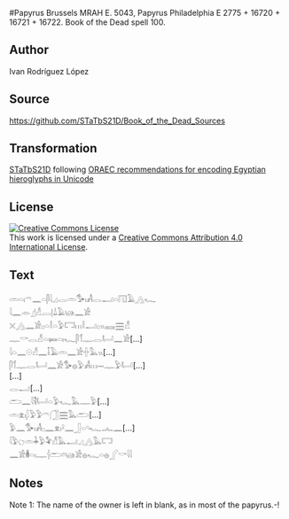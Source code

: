 #Papyrus Brussels MRAH E. 5043, Papyrus Philadelphia E 2775 + 16720 + 16721 + 16722. Book of the Dead spell 100.

## Author 

Ivan Rodríguez López

## Source 

https://github.com/STaTbS21D/Book_of_the_Dead_Sources

## Transformation 

[STaTbS21D](https://statbs21d.github.io/) following [ORAEC recommendations for encoding Egyptian hieroglyphs in Unicode](https://github.com/oraec/recommendations-encoding-hieroglyphs)

## License 

<a rel="license" href="http://creativecommons.org/licenses/by/4.0/"><img alt="Creative Commons License" style="border-width:0" src="https://i.creativecommons.org/l/by/4.0/88x31.png" /></a><br />This work is licensed under a <a rel="license" href="http://creativecommons.org/licenses/by/4.0/">Creative Commons Attribution 4.0 International License</a>.

## Text 

<hiero><rubrum>𓏛𓏏𓏤𓍼𓈖𓏏𓋴𓇋𓈎𓂋𓏛𓅜𓏤𓀻𓂋𓂝𓏏𓉔𓄿𓂻𓆑</rubrum><br>
𓇋𓈖𓁹𓊨𓀭𓐙𓊤𓍑𓄿𓊞𓈖𓀀<br>
𓏴𓂻𓈖𓀀𓊪𓏏𓎛𓏏𓅱𓉐𓏥𓎛𓂝𓊪𓏭𓈘𓈗𓀭<br>
𓊃𓎡𓂋𓀭𓏏𓍃𓏏𓏤𓆑𓋴𓄊𓊃𓂋𓂡𓈖𓀀[...]<br>
𓇋𓏏𓈖𓇳𓀭𓈖𓄥𓄿𓏛𓈖𓀀𓏶𓅓𓏭[...]<br>
𓋴𓄊𓊃𓂋𓂡𓈖𓀀𓅜𓐍𓅱𓀻𓏥𓋭𓊃𓅱𓂡[...]<br>
[...]<br>
𓂋𓂝[...]<br>
𓂧𓈖𓇋𓌟𓂡𓏏𓅱𓆑𓅓𓊃𓅱[...]<br>
<rubrum>𓏛𓁷𓏤𓆄𓅱𓅱𓍼𓃂𓈗𓅓𓂧</rubrum>[...]<br>
<rubrum>𓅱𓈖𓅜𓏤𓀻𓊪𓈖𓁷𓏤𓍲𓈖𓃀𓏏𓄹𓆑𓂜𓈖</rubrum>[...]<br>
<rubrum>𓇋𓅱𓐎𓏛𓇓𓅱𓅝𓀭𓅓𓂝𓈎𓂻𓅓𓉐</rubrum><br>
<rubrum>𓈖𓀀𓎬𓏏𓏤𓊃𓐪𓂧𓏌𓊞𓀀𓐍𓆑𓏏𓐍𓂾𓎡𓇋𓇋</rubrum><br></hiero>

## Notes 

Note  1: The name of the owner is left in blank, as in most of the papyrus.-!